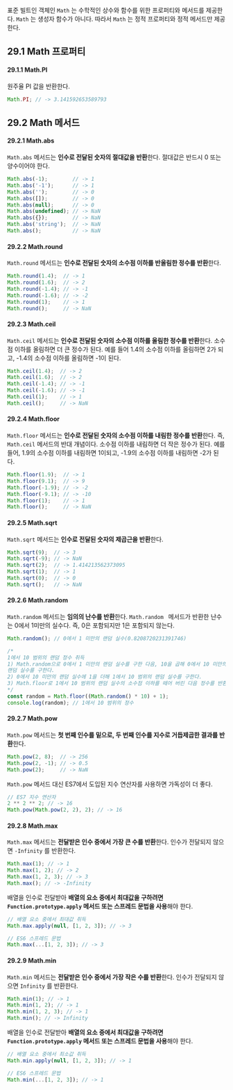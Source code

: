 표준 빌트인 객체인 `Math` 는 수학적인 상수와 함수를 위한 프로퍼티와 메서드를 제공한다. `Math` 는 생성자 함수가 아니다. 따라서 `Math` 는 정적 프로퍼티와 정적 메서드만 제공한다.

## 29.1 Math 프로퍼티

#### 29.1.1 Math.PI

원주율 PI 값을 반환한다.

```javascript
Math.PI; // -> 3.141592653589793
```

## 29.2 Math 메서드

#### 29.2.1 Math.abs

`Math.abs` 메서드는 **인수로 전달된 숫자의 절대값을 반환**한다. 절대값은 반드시 0 또는 양수이어야 한다.

```javascript
Math.abs(-1);        // -> 1
Math.abs('-1');      // -> 1
Math.abs('');        // -> 0
Math.abs([]);        // -> 0
Math.abs(null);      // -> 0
Math.abs(undefined); // -> NaN
Math.abs({});        // -> NaN
Math.abs('string');  // -> NaN
Math.abs();          // -> NaN
```

#### 29.2.2 Math.round

`Math.round` 메서드는 **인수로 전달된 숫자의 소수점 이하를 반올림한 정수를 반환**한다.

```javascript
Math.round(1.4);  // -> 1
Math.round(1.6);  // -> 2
Math.round(-1.4); // -> -1
Math.round(-1.6); // -> -2
Math.round(1);    // -> 1
Math.round();     // -> NaN
```

#### 29.2.3 Math.ceil

`Math.ceil` 메서드는 **인수로 전달된 숫자의 소수점 이하를 올림한 정수를 반환**한다. 소수점 이하를 올림하면 더 큰 정수가 된다. 예를 들어 1.4의 소수점 이하를 올림하면 2가 되고, -1.4의 소수점 이하를 올림하면 -1이 된다.

```javascript
Math.ceil(1.4);  // -> 2
Math.ceil(1.6);  // -> 2
Math.ceil(-1.4); // -> -1
Math.ceil(-1.6); // -> -1
Math.ceil(1);    // -> 1
Math.ceil();     // -> NaN
```

#### 29.2.4 Math.floor

`Math.floor` 메서드는 **인수로 전달된 숫자의 소수점 이하를 내림한 정수를 반환**한다. 즉, `Math.ceil` 메서드의 반대 개념이다. 소수점 이하를 내림하면 더 작은 정수가 된다. 예를 들어, 1.9의 소수점 이하를 내림하면 1이되고, -1.9의 소수점 이하를 내림하면 -2가 된다.

```javascript
Math.floor(1.9);  // -> 1
Math.floor(9.1);  // -> 9
Math.floor(-1.9); // -> -2
Math.floor(-9.1); // -> -10
Math.floor(1);    // -> 1
Math.floor();     // -> NaN
```

#### 29.2.5 Math.sqrt

`Math.sqrt` 메서드는 **인수로 전달된 숫자의 제곱근을 반환**한다.

```javascript
Math.sqrt(9);  // -> 3
Math.sqrt(-9); // -> NaN
Math.sqrt(2);  // -> 1.414213562373095
Math.sqrt(1);  // -> 1
Math.sqrt(0);  // -> 0
Math.sqrt();   // -> NaN
```

#### 29.2.6 Math.random

`Math.random` 메서드는 **임의의 난수를 반환**한다. `Math.random ` 메서드가 반환한 난수는 0에서 1미만의 실수다. 즉, 0은 포함되지만 1은 포함되지 않는다.

```javascript
Math.random(); // 0에서 1 미만의 랜덤 실수(0.8208720231391746)

/*
1에서 10 범위의 랜덤 정수 취득
1) Math.random으로 0에서 1 미만의 랜덤 실수를 구한 다음, 10을 곱해 0에서 10 미만의
랜덤 실수를 구한다.
2) 0에서 10 미만의 랜덤 실수에 1을 더해 1에서 10 범위의 랜덤 실수를 구한다.
3) Math.floor로 1에서 10 범위의 랜덤 실수의 소수점 이하를 떼어 버린 다음 정수를 반환한다.
*/
const random = Math.floor((Math.random() * 10) + 1);
console.log(random); // 1에서 10 범위의 정수
```

#### 29.2.7 Math.pow

`Math.pow` 메서드는 **첫 번째 인수를 밑으로, 두 번째 인수를 지수로 거듭제곱한 결과를 반환**한다.

```javascript
Math.pow(2, 8);  // -> 256
Math.pow(2, -1); // -> 0.5
Math.pow(2);     // -> NaN
```

`Math.pow` 메서드 대신 ES7에서 도입된 지수 연산자를 사용하면 가독성이 더 좋다.

```javascript
// ES7 지수 연산자
2 ** 2 ** 2; // -> 16
Math.pow(Math.pow(2, 2), 2); // -> 16
```

#### 29.2.8 Math.max

`Math.max` 메서드는 **전달받은 인수 중에서 가장 큰 수를 반환**한다. 인수가 전달되지 않으면 `-Infinity` 를 반환한다.

```javascript
Math.max(1); // -> 1
Math.max(1, 2); // -> 2
Math.max(1, 2, 3); // -> 3
Math.max(); // -> -Infinity
```

배열을 인수로 전달받아 **배열의 요소 중에서 최대값을 구하려면 `Function.prototype.apply` 메서드 또는 스프레드 문법을 사용**해야 한다.

```javascript
// 배열 요소 중에서 최대값 취득
Math.max.apply(null, [1, 2, 3]); // -> 3

// ES6 스프레드 문법
Math.max(...[1, 2, 3]); // -> 3
```

#### 29.2.9 Math.min

`Math.min` 메서드는 **전달받은 인수 중에서 가장 작은 수를 반환**한다. 인수가 전달되지 않으면 `Infinity` 를 반환한다.

```javascript
Math.min(1); // -> 1
Math.min(1, 2); // -> 1
Math.min(1, 2, 3); // -> 1
Math.min(); // -> Infinity
```

배열을 인수로 전달받아 **배열의 요소 중에서 최대값을 구하려면 `Function.prototype.apply` 메서드 또는 스프레드 문법을 사용**해야 한다.

```javascript
// 배열 요소 중에서 최소값 취득
Math.min.apply(null, [1, 2, 3]); // -> 1

// ES6 스프레드 문법
Math.min(...[1, 2, 3]); // -> 1
```





